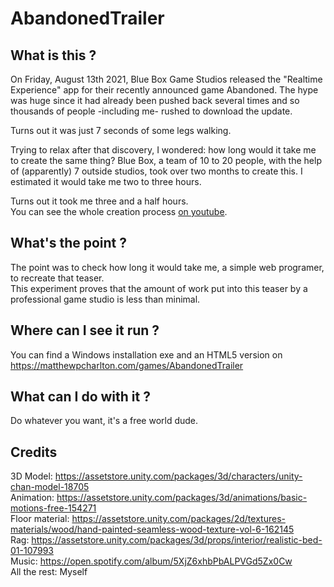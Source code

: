 # AbandonedTrailer
 
## What is this ?
On Friday, August 13th 2021, Blue Box Game Studios released the "Realtime Experience" app for their recently announced game Abandoned. The hype was huge since it had already been pushed back several times and so thousands of people -including me- rushed to download the update.  
  
Turns out it was just 7 seconds of some legs walking.  
  
Trying to relax after that discovery, I wondered: how long would it take me to create the same thing? Blue Box, a team of 10 to 20 people, with the help of (apparently) 7 outside studios, took over two months to create this. I estimated it would take me two to three hours.  
  
Turns out it took me three and a half hours.  
You can see the whole creation process [on youtube](https://youtu.be/gQX4LcBp0y8).

## What's the point ?
The point was to check how long it would take me, a simple web programer, to recreate that teaser.  
This experiment proves that the amount of work put into this teaser by a professional game studio is less than minimal.

## Where can I see it run ?
You can find a Windows installation exe and an HTML5 version on https://matthewpcharlton.com/games/AbandonedTrailer

## What can I do with it ?
Do whatever you want, it's a free world dude.

## Credits
3D Model: https://assetstore.unity.com/packages/3d/characters/unity-chan-model-18705  
Animation: https://assetstore.unity.com/packages/3d/animations/basic-motions-free-154271  
Floor material: https://assetstore.unity.com/packages/2d/textures-materials/wood/hand-painted-seamless-wood-texture-vol-6-162145  
Rag: https://assetstore.unity.com/packages/3d/props/interior/realistic-bed-01-107993  
Music: https://open.spotify.com/album/5XjZ6xhbPbALPVGd5Zx0Cw  
All the rest: Myself

